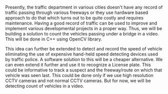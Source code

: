Presently, the traffic department in various cities doesn't have any record of traffic passing
through various freeways or they use hardware based approach to do that which turns out to be
quite costly and requires maintenance. Having a good record of traffic can be used to improve
and implement various developmental projects in a proper way. Thus, we will be building a
solution to count the vehicles passing under a bridge in a video. This will be done in C++
using OpenCV library.

This idea can further be extended to detect and record the speed of vehicle eliminating the
use of expensive hand-held speed detecting devices used by traffic police. A software solution
to this will be a cheaper alternative. We can even extend it further and use it to recognize a
License plate. This could be informative to track a suspect and the freeway/route on which
that vehicle was seen last. This could be done only if we use high resolution CCTV cameras
and not normal CCTV cameras. But for now, we will be detecting count of vehicles in a video.

